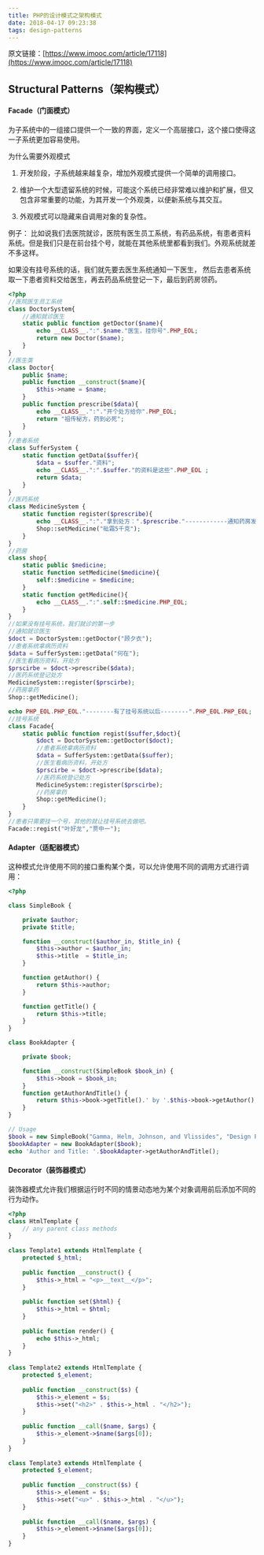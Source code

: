 ```yaml
---
title: PHP的设计模式之架构模式
date: 2018-04-17 09:23:38
tags: design-patterns
---
```

原文链接：[https://www.imooc.com/article/17118](https://www.imooc.com/article/17118)

## Structural Patterns（架构模式）
#### Facade（门面模式）
为子系统中的一组接口提供一个一致的界面，定义一个高层接口，这个接口使得这一子系统更加容易使用。

为什么需要外观模式

1. 开发阶段，子系统越来越复杂，增加外观模式提供一个简单的调用接口。

2. 维护一个大型遗留系统的时候，可能这个系统已经非常难以维护和扩展，但又包含非常重要的功能，为其开发一个外观类，以便新系统与其交互。

3. 外观模式可以隐藏来自调用对象的复杂性。

例子：
比如说我们去医院就诊，医院有医生员工系统，有药品系统，有患者资料系统。但是我们只是在前台挂个号，就能在其他系统里都看到我们。外观系统就差不多这样。

如果没有挂号系统的话，我们就先要去医生系统通知一下医生，
然后去患者系统取一下患者资料交给医生，再去药品系统登记一下，最后到药房领药。
<!-- more -->
```php
<?php 
//医院医生员工系统
class DoctorSystem{ 
    //通知就诊医生
    static public function getDoctor($name){
        echo __CLASS__.":".$name."医生，挂你号".PHP_EOL; 
        return new Doctor($name); 
    } 
}
//医生类
class Doctor{ 
    public $name; 
    public function __construct($name){ 
        $this->name = $name;
    } 
    public function prescribe($data){ 
        echo __CLASS__.":"."开个处方给你".PHP_EOL; 
        return "祖传秘方，药到必死"; 
    } 
} 
//患者系统
class SufferSystem { 
    static function getData($suffer){ 
        $data = $suffer."资料"; 
        echo __CLASS__.":".$suffer."的资料是这些".PHP_EOL ; 
        return $data; 
    } 
} 
//医药系统
class MedicineSystem { 
    static function register($prescribe){ 
        echo __CLASS__.":"."拿到处方：".$prescribe."------------通知药房发药了".PHP_EOL; 
        Shop::setMedicine("砒霜5千克"); 
    } 
} 
//药房
class shop{ 
    static public $medicine; 
    static function setMedicine($medicine){ 
        self::$medicine = $medicine; 
    } 
    static function getMedicine(){ 
        echo __CLASS__.":".self::$medicine.PHP_EOL; 
    } 
} 
//如果没有挂号系统，我们就诊的第一步
//通知就诊医生
$doct = DoctorSystem::getDoctor("顾夕衣"); 
//患者系统拿病历资料
$data = SufferSystem::getData("何在"); 
//医生看病历资料，开处方
$prscirbe = $doct->prescribe($data); 
//医药系统登记处方
MedicineSystem::register($prscirbe); 
//药房拿药
Shop::getMedicine(); 

echo PHP_EOL.PHP_EOL."--------有了挂号系统以后--------".PHP_EOL.PHP_EOL; 
//挂号系统
class Facade{ 
    static public function regist($suffer,$doct){ 
        $doct = DoctorSystem::getDoctor($doct); 
        //患者系统拿病历资料
        $data = SufferSystem::getData($suffer); 
        //医生看病历资料，开处方
        $prscirbe = $doct->prescribe($data); 
        //医药系统登记处方
        MedicineSystem::register($prscirbe); 
        //药房拿药
        Shop::getMedicine(); 
    } 
} 
//患者只需要挂一个号，其他的就让挂号系统去做吧。
Facade::regist("叶好龙","贾中一");
```

#### Adapter（适配器模式）
这种模式允许使用不同的接口重构某个类，可以允许使用不同的调用方式进行调用：
```php
<?php

class SimpleBook {

    private $author;
    private $title;

    function __construct($author_in, $title_in) {
        $this->author = $author_in;
        $this->title  = $title_in;
    }

    function getAuthor() {
        return $this->author;
    }

    function getTitle() {
        return $this->title;
    }
}

class BookAdapter {

    private $book;

    function __construct(SimpleBook $book_in) {
        $this->book = $book_in;
    }
    function getAuthorAndTitle() {
        return $this->book->getTitle().' by '.$this->book->getAuthor();
    }
}

// Usage
$book = new SimpleBook("Gamma, Helm, Johnson, and Vlissides", "Design Patterns");
$bookAdapter = new BookAdapter($book);
echo 'Author and Title: '.$bookAdapter->getAuthorAndTitle();
```
#### Decorator（装饰器模式）
装饰器模式允许我们根据运行时不同的情景动态地为某个对象调用前后添加不同的行为动作。
```php
<?php
class HtmlTemplate {
    // any parent class methods
}
 
class Template1 extends HtmlTemplate {
    protected $_html;
     
    public function __construct() {
        $this->_html = "<p>__text__</p>";
    }
     
    public function set($html) {
        $this->_html = $html;
    }
     
    public function render() {
        echo $this->_html;
    }
}
 
class Template2 extends HtmlTemplate {
    protected $_element;
     
    public function __construct($s) {
        $this->_element = $s;
        $this->set("<h2>" . $this->_html . "</h2>");
    }
     
    public function __call($name, $args) {
        $this->_element->$name($args[0]);
    }
}
 
class Template3 extends HtmlTemplate {
    protected $_element;
     
    public function __construct($s) {
        $this->_element = $s;
        $this->set("<u>" . $this->_html . "</u>");
    }
     
    public function __call($name, $args) {
        $this->_element->$name($args[0]);
    }
}
```
